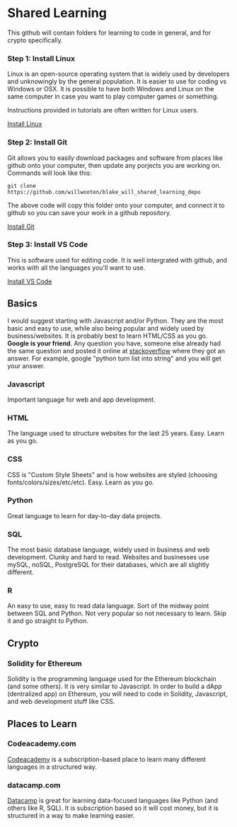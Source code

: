 # Shared Learning
This github will contain folders for learning to code in general, and for crypto specifically.

### Step 1: Install Linux
Linux is an open-source operating system that is widely used by developers and unknowingly by the general population. It is easier to use for coding vs Windows or OSX. It is possible to have both Windows and Linux on the same computer in case you want to play computer games or something.

Instructions provided in tutorials are often written for Linux users. 

[Install Linux](https://ubuntu.com/tutorials/install-ubuntu-desktop#1-overview)

### Step 2: Install Git
Git allows you to easily download packages and software from places like github onto your computer, then update any porjects you are working on. Commands will look like this:

`git clone https://github.com/willwooten/blake_will_shared_learning_depo`

The above code will copy this folder onto your computer, and connect it to github so you can save your work in a github repository.

[Install Git](https://git-scm.com/book/en/v2/Getting-Started-Installing-Git)

### Step 3: Install VS Code
This is software used for editing code. It is well intergrated with github, and works with all the languages you'll want to use. 

[Install VS Code](https://code.visualstudio.com/docs/setup/linux)

## Basics
I would suggest starting with Javascript and/or Python. They are the most basic and easy to use, while also being popular and widely used by business/websites. It is probably best to learn HTML/CSS as you go. **Google is your friend**. Any question you have, someone else already had the same question and posted it online at [stackoverflow](https://stackoverflow.com/) where they got an answer. For example, google "python turn list into string" and you will get your answer.

### Javascript
Important language for web and app development. 
### HTML
The language used to structure websites for the last 25 years. Easy. Learn as you go. 
### CSS
CSS is "Custom Style Sheets" and is how websites are styled (choosing fonts/colors/sizes/etc/etc). Easy. Learn as you go.
### Python
Great language to learn for day-to-day data projects.
### SQL
The most basic database language, widely used in business and web development. Clunky and hard to read. Websites and businesses use mySQL, noSQL, PostgreSQL for their databases, which are all slightly different.
### R
An easy to use, easy to read data language. Sort of the midway point between SQL and Python. Not very popular so not necessary to learn. Skip it and go straight to Python.

## Crypto
### Solidity for Ethereum
Solidity is the programming language used for the Ethereum blockchain (and some others). It is very similar to Javascript. In order to build a dApp (dentralized app) on Ethereum, you will need to code in Solidity, Javascript, and web development stuff like CSS.

## Places to Learn
### Codeacademy.com
[Codeacademy](https://www.codecademy.com/) is a subscription-based place to learn many different languages in a structured way. 
### datacamp.com
[Datacamp](https://www.datacamp.com/) is great for learning data-focused languages like Python (and others like R, SQL). It is subscription based so it will cost money, but it is structured in a way to make learning easier.
